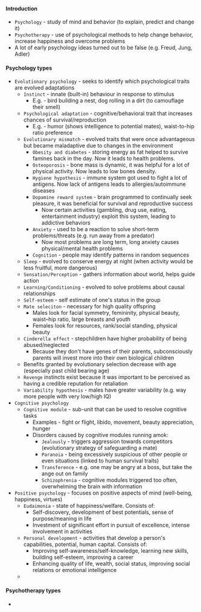 #### Introduction
* `Psychology` - study of mind and behavior (to explain, predict and change it)
* `Psychotherapy` - use of psychological methods to help change behavior, increase happiness and overcome problems
* A lot of early psychology ideas turned out to be false (e.g. Freud, Jung, Adler)

#### Psychology types
* `Evolutionary psychology` - seeks to identify which psychological traits are evolved adaptations
    * `Instinct` - innate (built-in) behaviour in response to stimulus
        * E.g. - bird building a nest, dog rolling in a dirt (to camouflage their smell)
    * `Psychological adaptation` - cognitive/behavioral trait that increases chances of survival/reproduction
        * E.g. - humor (shows intelligence to potential mates), waist-to-hip ratio preference
    * `Evolutionary mismatch` - evolved traits that were once advantageous but became maladaptive due to changes in the environment
        * `Obesity and diabetes` - storing energy as fat helped to survive famines back in the day. Now it leads to health problems.
        * `Osteoporosis` - bone mass is dynamic, it was helpful for a lot of physical activity. Now leads to low bones density.
        * `Hygiene hypothesis` - immune system got used to fight a lot of antigens. Now lack of antigens leads to allergies/autoimmune diseases
        * `Dopamine reward system` - brain programmed to continually seek pleasure, it was beneficial for survival and reproductive success
            * Now certain activities (gambling, drug use, eating, entertainment industry) exploit this system, leading to addictive behaviors
        * `Anxiety` - used to be a reaction to solve short-term problems/threats (e.g. run away from a predator)
            * Now most problems are long term, long anxiety causes physical/mental health problems
        * `Cognition` - people may identify patterns in random sequences
    * `Sleep` - evolved to conserve energy at night (when activity would be less fruitful, more dangerous) 
    * `Sensation/Perception` - gathers information about world, helps guide action
    * `Learning/Conditioning` - evolved to solve problems about causal relationships
    * `Self-esteem` - self estimate of one's status in the group
    * `Mate seleciton` - necessary for high quality offspring 
        * Males look for facial symmetry, femininity, physical beauty, waist–hip ratio, large breasts and youth
        * Females look for resources, rank/social standing, physical beauty
    * `Cinderella effect` - stepchildren have higher probability of being abused/neglected
        * Because they don't have genes of their parents, subconsciously parents will invest more into their own biological children
    * Benefits granted by evolutionary selection decrease with age (especially past child bearing age)
    * `Revenge` instincts exist because it was important to be perceived as having a credible reputation for retaliation
    * `Variability hypothesis` - males have greater variability (e.g. way more people with very low/high IQ)
* `Cognitive psychology`
    * `Cognitive module` - sub-unit that can be used to resolve cognitive tasks
        * Examples - fight or flight, libido, movement, beauty appreciation, hunger
        * Disorders caused by cognitive modules running amok:
            * `Jealously` - triggers aggression towards competitors (evolutionary strategy of safeguarding a mate)
            * `Paranoia` - being excessively suspicious of other people or even situations (linked to human survival traits)
            * `Transference` - e.g. one may be angry at a boss, but take the ange out on family
            * `Schizophrenia` - cognitive modules triggered too often, overwhelming the brain with information
* `Positive psychology` - focuses on positive aspects of mind (well-being, happiness, virtues)
    * `Eudaimonia` - state of happiness/welfare. Consists of:
        * Self-discovery, development of best potentials, sense of purpose/meaning in life
        * Investment of significant effort in pursuit of excellence, intense involvement in activities
    * `Personal development` - activities that develop a person's capabilities, potential, human capital. Consists of:
        * Improving self-awareness/self-knowledge, learning new skills, building self-esteem, improving a career
        * Enhancing quality of life, wealth, social status, improving social relations or emotional intelligence
    * 

#### Psychotherapy types
* 
